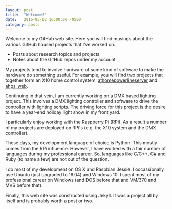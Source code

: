 ```yaml
---
layout: post
title:  "Welcome!"
date:   2016-05-02 16:00:00 -0500
category: posts
---
```

Welcome to my GitHub web site. Here you will find
musings about the various GitHub housed projects that I've worked on.

- Posts about research topics and projects
- Notes about the GitHub repos under my account

My projects tend to involve hardware of some kind of software to make the hardware
do something useful. For example, you will find two projects that together form an X10 home control
system: [athomepowerlineserver](https://github.com/dhocker/athomepowerlineserver) 
and [ahps_web](https://github.com/dhocker/ahps_web). 

Continuing in that vein, I am currently working on a DMX based lighting project. This involves
a DMX lighting controller and software to drive the controller with lighting scripts.
The driving force for this project is the desire to have a year-end holiday
light show in my front yard.

I particularly enjoy working with the Raspberry Pi (RPi). As a result a number of my projects
are deployed on RPi's (e.g. the X10 system and the DMX controller).

These days, my development language of choice is Python. This mostly comes from the RPi influence. However,
I have worked with a fair number of languages during my professional career. So, languages 
like C/C++, C# and Ruby (to name a few) are not out of the question.

I do most of my development on OS X and Raspbian Jessie. I occassionally use Ubuntu (just
upgraded to 16.04) and Windows 10. I spent most of my professional career on Windows
(and DOS before that and VM/370 and MVS before that).

Finally, this web site was constructed using Jekyll. It was a project all by itself and is
probably worth a post or two.
